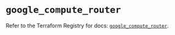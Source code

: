 # `google_compute_router`

Refer to the Terraform Registry for docs: [`google_compute_router`](https://registry.terraform.io/providers/hashicorp/google/6.24.0/docs/resources/compute_router).
